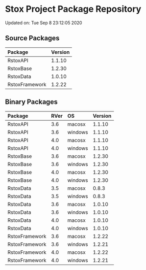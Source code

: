 # Stox Project Package Repository


Updated on: Tue Sep  8 23:12:05 2020
## Source Packages

|Package        |Version |
|:--------------|:-------|
|RstoxAPI       |1.1.10  |
|RstoxBase      |1.2.30  |
|RstoxData      |1.0.10  |
|RstoxFramework |1.2.22  |

## Binary Packages

|Package        |RVer |OS      |Version |
|:--------------|:----|:-------|:-------|
|RstoxAPI       |3.6  |macosx  |1.1.10  |
|RstoxAPI       |3.6  |windows |1.1.10  |
|RstoxAPI       |4.0  |macosx  |1.1.10  |
|RstoxAPI       |4.0  |windows |1.1.10  |
|RstoxBase      |3.6  |macosx  |1.2.30  |
|RstoxBase      |3.6  |windows |1.2.30  |
|RstoxBase      |4.0  |macosx  |1.2.30  |
|RstoxBase      |4.0  |windows |1.2.30  |
|RstoxData      |3.5  |macosx  |0.8.3   |
|RstoxData      |3.5  |windows |0.8.3   |
|RstoxData      |3.6  |macosx  |1.0.10  |
|RstoxData      |3.6  |windows |1.0.10  |
|RstoxData      |4.0  |macosx  |1.0.10  |
|RstoxData      |4.0  |windows |1.0.10  |
|RstoxFramework |3.6  |macosx  |1.2.22  |
|RstoxFramework |3.6  |windows |1.2.21  |
|RstoxFramework |4.0  |macosx  |1.2.22  |
|RstoxFramework |4.0  |windows |1.2.21  |
